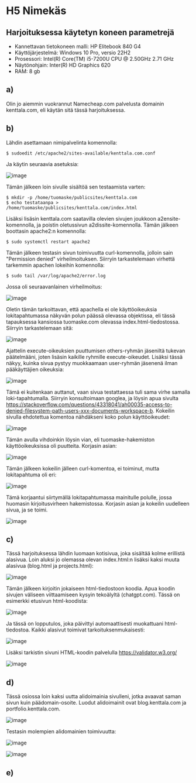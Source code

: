 # H5 Nimekäs


## Harjoituksessa käytetyn koneen parametrejä

- Kannettavan tietokoneen malli: HP Elitebook 840 G4
- Käyttöjärjestelmä: Windows 10 Pro, versio 22H2
- Prosessori: Intel(R) Core(TM) i5-7200U CPU @ 2.50GHz 2.71 GHz
- Näytönohjain: Inter(R) HD Graphics 620
- RAM: 8 gb



## a)

Olin jo aiemmin vuokrannut Namecheap.com palvelusta domainin kenttala.com, eli käytän sitä tässä harjoituksessa.

## b)

Lähdin asettamaan nimipalvelinta komennolla:

    $ sudoedit /etc/apache2/sites-available/kenttala.com.conf

Ja käytin seuraavia asetuksia:

![image](https://github.com/user-attachments/assets/cdfb3f66-cc90-4060-82ae-c4cea3e8ebf7)

Tämän jälkeen loin sivulle sisältöä sen testaamista varten:

    $ mkdir -p /home/tuomaske/publicsites/kenttala.com
    $ echo testataanpa > /home/tuomaske/publicsites/kenttala.com/index.html

Lisäksi lisäsin kenttala.com saatavilla olevien sivujen joukkoon a2ensite-komennolla, ja poistin oletussivun a2dissite-komennolla. 
Tämän jälkeen boottasin apache2:n komennolla:

    $ sudo systemctl restart apache2

Tämän jälkeen testasin sivun toimivuutta curl-komennolla, jolloin sain "Permission denied" virheilmoituksen. Siirryin tarkastelemaan virhettä tarkemmin apachen lokeihin komennolla:

    $ sudo tail /var/log/apache2/error.log

Jossa oli seuraavanlainen virheilmoitus:

![image](https://github.com/user-attachments/assets/0fe01c61-5013-4540-9345-c6446f149016)

Oletin tämän tarkoittavan, että apachella ei ole käyttöoikeuksia lokitapahtumassa näkyvän polun päässä olevassa objektissa, eli tässä tapauksessa kansiossa tuomaske.com olevassa index.html-tiedostossa. Siirryin tarkastelemaan sitä:

![image](https://github.com/user-attachments/assets/07217239-54a0-42a4-85f5-f4b63923c965)

Ajattelin execute-oikeuksien puuttumisen others-ryhmän jäseniltä tukevan päätelmääni, joten lisäsin kaikille ryhmille execute-oikeudet. Lisäksi tässä näkyy, kuinka sivua pystyy muokkaamaan user-ryhmän jäsenenä ilman pääkäyttäjien oikeuksia:

![image](https://github.com/user-attachments/assets/42328c82-fbc5-47b6-ae25-653ec4f611d1)

Tämä ei kuitenkaan auttanut, vaan sivua testattaessa tuli sama virhe samalla loki-tapahtumalla. Siirryin konsultoimaan googlea, ja löysin apua sivulta https://stackoverflow.com/questions/43318041/ah00035-access-to-denied-filesystem-path-users-xxx-documents-workspace-b. Kokeilin sivulla ehdotettua komentoa nähdäkseni koko polun käyttöoikeudet:

![image](https://github.com/user-attachments/assets/fc002343-57f0-4cf1-ac4d-e983604688dc)

Tämän avulla vihdoinkin löysin vian, eli tuomaske-hakemiston käyttöoikeuksissa oli puutteita. Korjasin asian:

![image](https://github.com/user-attachments/assets/888dad1e-b1b9-45d5-8f26-0a7d76d75369)

Tämän jälkeen kokeilin jälleen curl-komentoa, ei toiminut, mutta lokitapahtuma oli eri:

![image](https://github.com/user-attachments/assets/7351ce6d-8ac2-4365-8cbb-adb584f697d7)

Tämä korjaantui siirtymällä lokitapahtumassa mainitulle polulle, jossa huomasin kirjoitusvirheen hakemistossa. Korjasin asian ja kokeilin uudelleen sivua, ja se toimi.

![image](https://github.com/user-attachments/assets/eb0c4842-8471-429a-b258-6c9c7eac12cf)


## c)

Tässä harjoituksessa lähdin luomaan kotisivua, joka sisältää kolme erillistä alasivua. Loin aluksi jo olemassa olevan index.html:n lisäksi kaksi muuta alasivua (blog.html ja projects.html):

![image](https://github.com/user-attachments/assets/deab6018-9845-4d04-8550-d0716a24467d)

Tämän jälkeen kirjoitin jokaiseen html-tiedostoon koodia. Apua koodin sivujen väliseen viittaamiseen kysyin tekoälyltä (chatgpt.com). Tässä on esimerkki etusivun html-koodista:

![image](https://github.com/user-attachments/assets/cca3b253-c808-4745-a6f1-bc950b7429ea)

Ja tässä on lopputulos, joka päivittyi automaattisesti muokattuani html-tiedostoa. Kaikki alasivut toimivat tarkoituksenmukaisesti:

![image](https://github.com/user-attachments/assets/5a7c54aa-19ba-4e77-9925-40d18ea2c0ed)

Lisäksi tarkistin sivuni HTML-koodin palvelulla https://validator.w3.org/

![image](https://github.com/user-attachments/assets/74794634-b2aa-48cf-8efe-b0c436c05925)


## d)

Tässä osiossa loin kaksi uutta alidoimainia sivulleni, jotka avaavat saman sivun kuin päädomain-osoite. Luodut alidoimainit ovat blog.kenttala.com ja portfolio.kenttala.com.

![image](https://github.com/user-attachments/assets/355cd4ce-55af-4c00-89bf-b25e19c9b88d)

Testasin molempien alidomainien toimivuutta:

![image](https://github.com/user-attachments/assets/1ef850ee-8795-4ce4-b5ad-f3675a607d9e)

![image](https://github.com/user-attachments/assets/af073012-6519-4673-8871-6a0d0b62de64)



## e)










